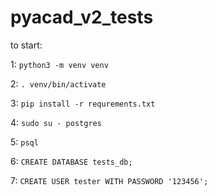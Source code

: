 # pyacad_v2_tests

to start:

1: `python3 -m venv venv`

2: `. venv/bin/activate`

3: `pip install -r requrements.txt`

4: `sudo su - postgres`

5: `psql`

6: `CREATE DATABASE tests_db;`

7: `CREATE USER tester WITH PASSWORD '123456';`

